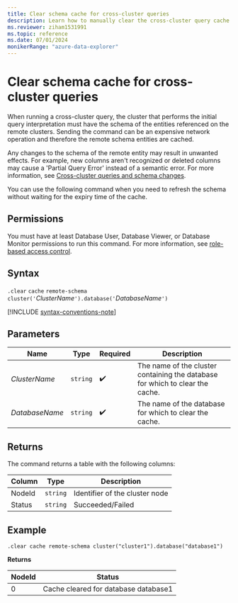 ```yaml
---
title: Clear schema cache for cross-cluster queries
description: Learn how to manually clear the cross-cluster query cache.
ms.reviewer: ziham1531991
ms.topic: reference
ms.date: 07/01/2024
monikerRange: "azure-data-explorer"
---
```


# Clear schema cache for cross-cluster queries

When running a cross-cluster query, the cluster that performs the initial query interpretation must have the schema of the entities referenced on the remote clusters. Sending the command can be an expensive network operation and therefore the remote schema entities are cached.

Any changes to the schema of the remote entity may result in unwanted effects. For example, new columns aren't recognized or deleted columns may cause a 'Partial Query Error' instead of a semantic error. For more information, see [Cross-cluster queries and schema changes](../query/cross-cluster-or-database-queries.md#handle-schema-changes-of-remote-entities).

You can use the following command when you need to refresh the schema without waiting for the expiry time of the cache.

## Permissions

You must have at least Database User, Database Viewer, or Database Monitor permissions to run this command. For more information, see [role-based access control](../access-control/role-based-access-control.md).

## Syntax

`.clear` `cache` `remote-schema` `cluster('`*ClusterName*`').database('`*DatabaseName*`')`

[!INCLUDE [syntax-conventions-note](../includes/syntax-conventions-note.md)]

## Parameters

|Name|Type|Required|Description|
|--|--|--|--|
|*ClusterName*| `string` | :heavy_check_mark:|The name of the cluster containing the database for which to clear the cache.|
|*DatabaseName*| `string` | :heavy_check_mark:|The name of the database for which to clear the cache.|

## Returns

The command returns a table with the following columns:

| Column | Type | Description |
|--|--|--|
| NodeId | `string` | Identifier of the cluster node |
| Status | `string` | Succeeded/Failed |

## Example

```kusto
.clear cache remote-schema cluster("cluster1").database("database1")
```

**Returns**

|NodeId|Status|
|---|---|
|0|Cache cleared for database database1
